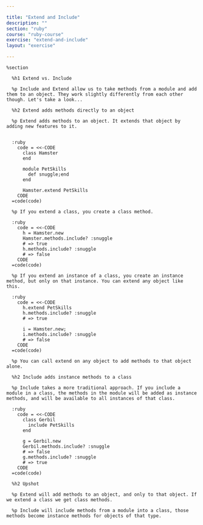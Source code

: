 ```yaml
---

title: "Extend and Include"
description: ""
section: "ruby"
course: "ruby-course"
exercise: "extend-and-include"
layout: "exercise"

---
```


    %section

      %h1 Extend vs. Include

      %p Include and Extend allow us to take methods from a module and add them to an object. They work slightly differently from each other though. Let's take a look...

      %h2 Extend adds methods directly to an object

      %p Extend adds methods to an object. It extends that object by adding new features to it.


      :ruby
        code = <<-CODE
          class Hamster
          end

          module PetSkills
            def snuggle;end
          end

          Hamster.extend PetSkills
        CODE
      =code(code)

      %p If you extend a class, you create a class method.

      :ruby
        code = <<-CODE
          h = Hamster.new
          Hamster.methods.include? :snuggle
          # => true
          h.methods.include? :snuggle
          # => false
        CODE
      =code(code)

      %p If you extend an instance of a class, you create an instance method, but only on that instance. You can extend any object like this.

      :ruby
        code = <<-CODE
          h.extend PetSkills
          h.methods.include? :snuggle
          # => true

          i = Hamster.new;
          i.methods.include? :snuggle
          # => false
        CODE
      =code(code)

      %p You can call extend on any object to add methods to that object alone.

      %h2 Include adds instance methods to a class

      %p Include takes a more traditional approach. If you include a module in a class, the methods in the module will be added as instance methods, and will be available to all instances of that class.

      :ruby
        code = <<-CODE
          class Gerbil
            include PetSkills
          end

          g = Gerbil.new
          Gerbil.methods.include? :snuggle
          # => false
          g.methods.include? :snuggle
          # => true
        CODE
      =code(code)

      %h2 Upshot

      %p Extend will add methods to an object, and only to that object. If we extend a class we get class methods.

      %p Include will include methods from a module into a class, those methods become instance methods for objects of that type.
